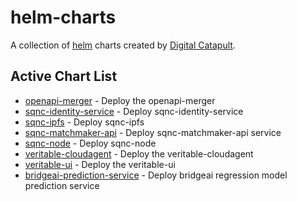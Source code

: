# helm-charts

A collection of [helm](https://helm.sh) charts created by [Digital Catapult](https://github.com/digicatapult).

## Active Chart List

* [openapi-merger](charts/openapi-merger/README.md) - Deploy the openapi-merger
* [sqnc-identity-service](charts/sqnc-identity-service/README.md) - Deploy sqnc-identity-service
* [sqnc-ipfs](charts/sqnc-ipfs/README.md) - Deploy sqnc-ipfs
* [sqnc-matchmaker-api](charts/sqnc-matchmacker-api/README.md) - Deploy sqnc-matchmaker-api service
* [sqnc-node](charts/sqnc-node/README.md) - Deploy sqnc-node
* [veritable-cloudagent](charts/veritable-cloudagent/README.md) - Deploy the veritable-cloudagent
* [veritable-ui](charts/veritable-ui/README.md) - Deploy the veritable-ui
* [bridgeai-prediction-service](charts/bridgeai-prediction-service/README.md) - Deploy bridgeai regression model prediction service
